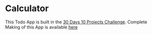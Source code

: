 # Calculator

This Todo App is built in the [30 Days 10 Projects Challenge](https://github.com/semikolan-co/Challenges/tree/main/30-Days-10-Projects). Complete Making of this App is available  [here](https://www.youtube.com/watch?v=hvvdWSG-6TU)
